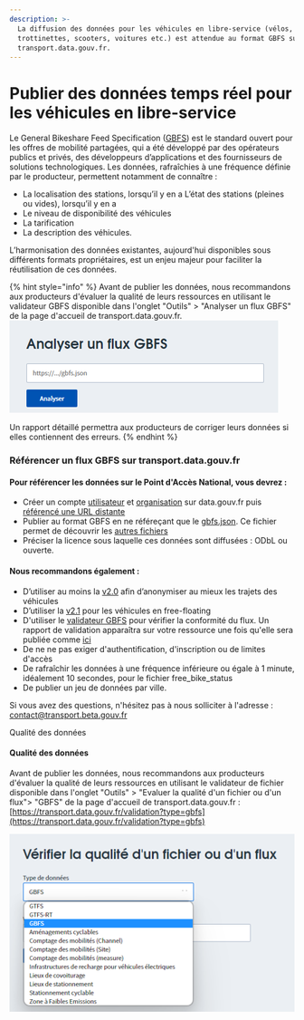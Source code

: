 ```yaml
---
description: >-
  La diffusion des données pour les véhicules en libre-service (vélos,
  trottinettes, scooters, voitures etc.) est attendue au format GBFS sur
  transport.data.gouv.fr.
---
```


# Publier des données temps réel pour les véhicules en libre-service

Le General Bikeshare Feed Specification ([GBFS](https://github.com/NABSA/gbfs)) est le standard ouvert pour les offres de mobilité partagées, qui a été développé par des opérateurs publics et privés, des développeurs d’applications et des fournisseurs de solutions technologiques. Les données, rafraîchies à une fréquence définie par le producteur, permettent notamment de connaître :&#x20;

* La localisation des stations, lorsqu’il y en a L’état des stations (pleines ou vides), lorsqu’il y en a&#x20;
* Le niveau de disponibilité des véhicules&#x20;
* La tarification&#x20;
* La description des véhicules. &#x20;

L’harmonisation des données existantes, aujourd'hui disponibles sous différents formats propriétaires, est un enjeu majeur pour faciliter la réutilisation de ces données.

{% hint style="info" %}
Avant de publier les données, nous recommandons aux producteurs d'évaluer la qualité de leurs ressources en utilisant le validateur GBFS disponible dans l'onglet "Outils" > "Analyser un flux GBFS" de la page d'accueil de transport.data.gouv.fr. \
![](<../../../.gitbook/assets/image (175).png>)

Un rapport détaillé permettra aux producteurs de corriger leurs données si elles contiennent des erreurs.&#x20;
{% endhint %}

### Référencer un flux GBFS sur transport.data.gouv.fr

#### Pour référencer les données sur le Point d'Accès National, vous devrez :&#x20;

* Créer un compte [utilisateur](https://doc.transport.data.gouv.fr/producteurs/comment-et-pourquoi-les-producteurs-de-donnees-utilisent-ils-le-pan/creer-un-compte-utilisateur-sur-data.gouv.fr) et [organisation](https://doc.transport.data.gouv.fr/producteurs/comment-et-pourquoi-les-producteurs-de-donnees-utilisent-ils-le-pan/creer-une-organisation-sur-data.gouv.fr) sur data.gouv.fr puis [référencé une URL distante ](https://doc.transport.data.gouv.fr/producteurs/comment-et-pourquoi-les-producteurs-de-donnees-utilisent-ils-le-pan/publier-un-jeu-de-donnees/1.-methode-transport.data.gouv.fr)
* Publier au format GBFS en ne référeçant que le [gbfs.json](https://github.com/NABSA/gbfs/blob/master/gbfs.md#gbfsjson). Ce fichier permet de découvrir les [autres fichiers](https://github.com/NABSA/gbfs/blob/master/gbfs.md#files)
* Préciser la licence sous laquelle ces données sont diffusées : ODbL ou ouverte.

#### Nous recommandons également :

* D’utiliser au moins la [v2.0](https://github.com/NABSA/gbfs/blob/v2.0/gbfs.md) afin d’anonymiser au mieux les trajets des véhicules&#x20;
* D’utiliser la [v2.1](https://github.com/NABSA/gbfs/blob/v2.1/gbfs.md) pour les véhicules en free-floating&#x20;
* D'utiliser le [validateur GBFS](https://transport.data.gouv.fr/tools/gbfs/analyze) pour vérifier la conformité du flux. Un rapport de validation apparaîtra sur votre ressource une fois qu'elle sera publiée comme [ici](https://transport.data.gouv.fr/datasets/trottinettes-bird-bordeaux/)
* De ne ne pas exiger d'authentification, d'inscription ou de limites d'accès
* De rafraîchir les données à une fréquence inférieure ou égale à 1 minute, idéalement 10 secondes, pour le fichier free\_bike\_status
* De publier un jeu de données par ville.&#x20;

Si vous avez des questions, n'hésitez pas à nous solliciter à l'adresse : [contact@transport.beta.gouv.fr](mailto:contact@transport.beta.gouv.fr)

Qualité des données&#x20;

#### **Qualité des données**&#x20;

Avant de publier les données, nous recommandons aux producteurs d'évaluer la qualité de leurs ressources en utilisant le validateur de fichier disponible dans l'onglet "Outils" > "Evaluer la qualité d'un fichier ou d'un flux"> "GBFS" de la page d'accueil de transport.data.gouv.fr : [https://transport.data.gouv.fr/validation?type=gbfs](https://transport.data.gouv.fr/validation?type=gbfs)

![](<../../../.gitbook/assets/image (173).png>)

